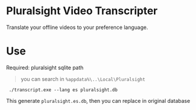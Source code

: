 # Pluralsight Video Transcripter

Translate your offline videos to your preference language.

# Use

Required: pluralsight sqlite path
> you can search in `%appdata%\..\Local\Pluralsight` 

```
 ./transcript.exe --lang es pluralsight.db
```
This generate `pluralsight.es.db`, then you can replace in original database
